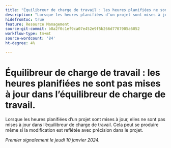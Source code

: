 ```yaml
---
title: "Équilibreur de charge de travail : les heures planifiées ne sont pas mises à jour dans l’équilibreur de charge de travail"
description: "Lorsque les heures planifiées d’un projet sont mises à jour, elles ne sont pas mises à jour dans l’équilibreur de charge de travail. Cela peut se produire même si la modification est reflétée avec précision dans le projet."
hidefromtoc: true
feature: Resource Management
source-git-commit: b8a2f0c1ef9ca07e452e9f5b266d7707905a6052
workflow-type: tm+mt
source-wordcount: '84'
ht-degree: 4%

---
```



# Équilibreur de charge de travail : les heures planifiées ne sont pas mises à jour dans l’équilibreur de charge de travail.

Lorsque les heures planifiées d’un projet sont mises à jour, elles ne sont pas mises à jour dans l’équilibreur de charge de travail. Cela peut se produire même si la modification est reflétée avec précision dans le projet.

_Premier signalement le jeudi 10 janvier 2024._
